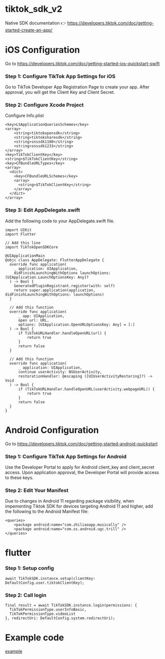 # tiktok_sdk_v2

Native SDK documentation 👉 https://developers.tiktok.com/doc/getting-started-create-an-app/

# iOS Configuration
Go to https://developers.tiktok.com/doc/getting-started-ios-quickstart-swift
### Step 1: Configure TikTok App Settings for iOS
Go to TikTok Developer App Registration Page to create your app. After approval, you will get the Client Key and Client Secret.

### Step 2: Configure Xcode Project
Configure Info.plist
```
<key>LSApplicationQueriesSchemes</key>
<array>
    <string>tiktokopensdk</string>
    <string>tiktoksharesdk</string>
    <string>snssdk1180</string>
    <string>snssdk1233</string>
</array>
<key>TikTokClientKey</key>
<string>$TikTokClientKey</string>
<key>CFBundleURLTypes</key>
<array>
  <dict>
    <key>CFBundleURLSchemes</key>
    <array>
      <string>$TikTokClientKey</string>
    </array>
  </dict>
</array>
```
### Step 3: Edit AppDelegate.swift
Add the following code to your AppDelegate.swift file.
```
import UIKit
import Flutter

// Add this line
import TikTokOpenSDKCore

@UIApplicationMain
@objc class AppDelegate: FlutterAppDelegate {
  override func application(
    _ application: UIApplication,
    didFinishLaunchingWithOptions launchOptions: [UIApplication.LaunchOptionsKey: Any]?
  ) -> Bool {
    GeneratedPluginRegistrant.register(with: self)
    return super.application(application, didFinishLaunchingWithOptions: launchOptions)
  }

  // Add this function
  override func application(
      _ app: UIApplication,
      open url: URL,
      options: [UIApplication.OpenURLOptionsKey: Any] = [:]
  ) -> Bool {
      if TikTokURLHandler.handleOpenURL(url) {
          return true
      }
      return false
  }
  
  // Add this function
  override func application(
      _ application: UIApplication,
      continue userActivity: NSUserActivity,
      restorationHandler: @escaping ([UIUserActivityRestoring]?) -> Void
  ) -> Bool {
      if (TikTokURLHandler.handleOpenURL(userActivity.webpageURL)) {
          return true
      }
      return false
  }
}
```

# Android Configuration
Go to https://developers.tiktok.com/doc/getting-started-android-quickstart
### Step 1: Configure TikTok App Settings for Android
Use the Developer Portal to apply for Android client_key and client_secret access. Upon application approval, the Developer Portal will provide access to these keys.

### Step 2: Edit Your Manifest
Due to changes in Android 11 regarding package visibility, when impementing Tiktok SDK for devices targeting Android 11 and higher, add the following to the Android Manifest file:
```
<queries>
    <package android:name="com.zhiliaoapp.musically" />
    <package android:name="com.ss.android.ugc.trill" />
</queries>
```

# flutter
### Step 1: Setup config
```
await TikTokSDK.instance.setup(clientKey: DefaultConfig.user.tiktokClientKey);
```

### Step 2: Call login
```
final result = await TikTokSDK.instance.login(permissions: {
  TikTokPermissionType.userInfoBasic,
  TikTokPermissionType.videoList
}, redirectUri: DefaultConfig.system.redirectUri);
```

# Example code
[example](https://github.com/K9i-0/flutter_tiktok_sdk/tree/main/example)

